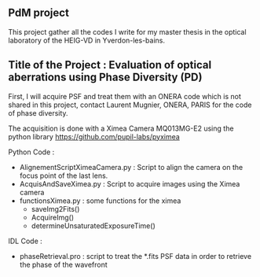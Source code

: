 PdM project
-----------

This project gather all the codes I write for my master thesis in the optical laboratory of the HEIG-VD in Yverdon-les-bains.

Title of the Project : Evaluation of optical aberrations using Phase Diversity (PD)
-----------------------------------------------------------------------------------

First, I will acquire PSF and treat them with an ONERA code which is not shared in this project, contact Laurent Mugnier, ONERA, PARIS
for the code of phase diversity.

The acquisition is done with a Ximea Camera MQ013MG-E2 using the python library https://github.com/pupil-labs/pyximea

Python Code :

- AlignementScriptXimeaCamera.py : Script to align the camera on the focus point of the last lens.
- AcquisAndSaveXimea.py : Script to acquire images using the Ximea camera
- functionsXimea.py : some functions for the ximea 
    - saveImg2Fits()
    - AcquireImg()
    - determineUnsaturatedExposureTime()
    
IDL Code :

- phaseRetrieval.pro  : script to treat the *.fits PSF data in order to retrieve the phase of the wavefront
